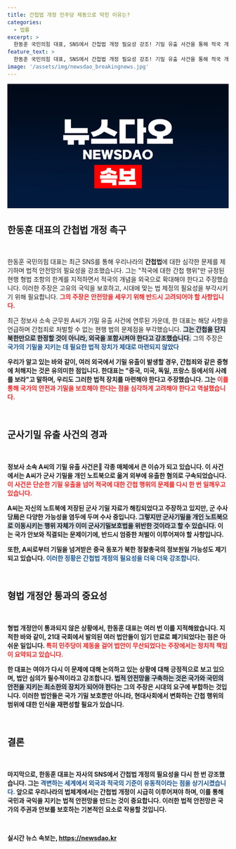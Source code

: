 ```yaml
---
title: 간첩법 개정 민주당 제동으로 막힌 이유는?
categories:
  - 법률
excerpt: >
  한동훈 국민의힘 대표, SNS에서 간첩법 개정 필요성 강조! 기밀 유출 사건을 통해 적국 개념 변경 시급하다고 주장하며 법적 안전망 구축 촉구. 클릭해 자세한 내용을 확인하세요!
feature_text: >
  한동훈 국민의힘 대표, SNS에서 간첩법 개정 필요성 강조! 기밀 유출 사건을 통해 적국 개념 변경 시급하다고 주장하며 법적 안전망 구축 촉구. 클릭해 자세한 내용을 확인하세요!
image: '/assets/img/newsdao_breakingnews.jpg'
---
```


<p><img src="/assets/img/newsdao_breakingnews.jpg" alt="cryptoinkorea 속보" /></p>

<h2 data-ke-size="size26">한동훈 대표의 간첩법 개정 촉구</h2>

<p data-ke-size="size16">&nbsp;</p>

<p>한동훈 국민의힘 대표는 최근 SNS를 통해 우리나라의 <b>간첩법</b>에 대한 심각한 문제를 제기하며 법적 안전망의 필요성을 강조했습니다. 그는 "적국에 대한 간첩 행위"만 규정된 현행 형법 조항의 한계를 지적하면서 적국의 개념을 외국으로 확대해야 한다고 주장했습니다. 이러한 주장은 고유의 국익을 보호하고, 시대에 맞는 법 제정의 필요성을 부각시키기 위해 필요합니다. <b><span style="color: #ee2323;">그의 주장은 안전망을 세우기 위해 반드시 고려되어야 할 사항입니다.</span></b></p>

<p>최근 정보사 소속 군무원 A씨가 기밀 유출 사건에 연루된 가운데, 한 대표는 해당 사항을 언급하며 간첩죄로 처벌할 수 없는 현행 법의 문제점을 부각했습니다. <b><span style="background-color: #21538527;">그는 간첩을 단지 북한만으로 한정할 것이 아니라, 외국을 포함시켜야 한다고 강조했습니다.</span></b> 그의 주장은 <b><span style="color: #1a5490;">국가의 기밀을 지키는 데 필요한 법적 장치가 제대로 마련되지 않았다</span></b는 점에 초점을 맞추고 있습니다.</p>

<p>우리가 알고 있는 바와 같이, 여러 외국에서 기밀 유출이 발생할 경우, 간첩죄와 같은 중형에 처해지는 것은 유의미한 점입니다. 한대표는 "중국, 미국, 독일, 프랑스 등에서의 사례를 보라"고 말하며, 우리도 그러한 법적 장치를 마련해야 한다고 주장했습니다. 그는 <b><span style="color: #ee2323;">이를 통해 국가의 안전과 기밀을 보호해야 한다는 점을 심각하게 고려해야 한다고 역설했습니다.</span></b></p>

<p data-ke-size="size16">&nbsp;</p>

<h2 data-ke-size="size26">군사기밀 유출 사건의 경과</h2>

<p data-ke-size="size16">&nbsp;</p>

<p>정보사 소속 A씨의 기밀 유출 사건은 각종 매체에서 큰 이슈가 되고 있습니다. 이 사건에서는 A씨가 군사 기밀을 개인 노트북으로 옮겨 외부에 유출한 혐의로 구속되었습니다. <b><span style="color: #ee2323;">이 사건은 단순한 기밀 유출을 넘어 적국에 대한 간첩 행위의 문제를 다시 한 번 일깨우고 있습니다.</span></b> </p>

<p>A씨는 자신의 노트북에 저장된 군사 기밀 자료가 해킹되었다고 주장하고 있지만, 군 수사당局은 다양한 가능성을 염두에 두며 수사 중입니다. <b><span style="background-color: #21538527;">그렇지만 군사기밀을 개인 노트북으로 이동시키는 행위 자체가 이미 군사기밀보호법을 위반한 것이라고 할 수 있습니다.</span></b> 이는 국가 안보와 직결되는 문제이기에, 반드시 엄중한 처벌이 이루어져야 할 사항입니다.</p>

<p>또한, A씨로부터 기밀을 넘겨받은 중국 동포가 북한 정찰총국의 정보원일 가능성도 제기되고 있습니다. <b><span style="color: #1a5490;">이러한 정황은 간첩법 개정의 필요성을 더욱 더욱 강조합니다</span></b>.</p>

<p data-ke-size="size16">&nbsp;</p>

<h2 data-ke-size="size26">형법 개정안 통과의 중요성</h2>

<p data-ke-size="size16">&nbsp;</p>

<p>형법 개정안이 통과되지 않은 상황에서, 한동훈 대표는 여러 번 이를 지적해왔습니다. 지적한 바와 같이, <b>21대 국회에서 발의된 여러 법안들이 임기 만료로 폐기되었다는 점</b>은 아쉬운 일입니다. <b><span style="color: #ee2323;">특히 민주당이 제동을 걸어 법안이 무산되었다는 주장에서는 정치적 책임이 요약되고 있습니다.</span></b></p>

<p>한 대표는 여야가 다시 이 문제에 대해 논의하고 있는 상황에 대해 긍정적으로 보고 있으며, 법안 심의가 필수적이라고 강조합니다. <b><span style="background-color: #21538527;">법적 안전망을 구축하는 것은 국가와 국민의 안전을 지키는 최소한의 장치가 되어야 한다</span></b>는 그의 주장은 시대의 요구에 부합하는 것입니다. 이러한 법안들은 국가 기밀 보호뿐만 아니라, 현대사회에서 변화하는 간첩 행위의 범위에 대한 인식을 재편성할 필요가 있습니다.</p>

<p data-ke-size="size16">&nbsp;</p>

<h2 data-ke-size="size26">결론</h2>

<p data-ke-size="size16">&nbsp;</p>

<p>마지막으로, 한동훈 대표는 자사의 SNS에서 간첩법 개정의 필요성을 다시 한 번 강조했습니다. 그는 <b><span style="color: #1a5490;">격변하는 세계에서 외국과 적국의 기준이 유동적이라는 점을 상기시켰습니다.</span></b> 앞으로 우리나라의 법체계에서는 간첩법 개정이 시급히 이루어져야 하며, 이를 통해 국민과 국익을 지키는 법적 안전망을 만드는 것이 중요합니다. 이러한 법적 안전망은 국가의 주권과 안보를 보호하는 기본적인 요소로 작용할 것입니다. </p>

<p data-ke-size="size16">&nbsp;</p>
실시간 뉴스 속보는, <a href="https://newsdao.kr" rel="dofollow">https://newsdao.kr</a>


